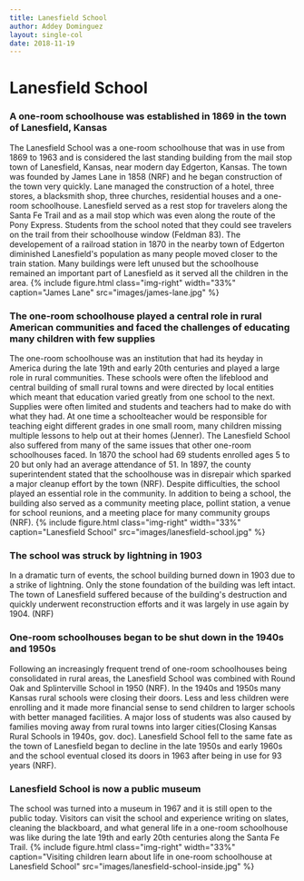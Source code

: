 ```yaml
---
title: Lanesfield School
author: Addey Dominguez
layout: single-col
date: 2018-11-19
---
```




# Lanesfield School

### A one-room schoolhouse was established in 1869 in the town of Lanesfield, Kansas
The Lanesfield School was a one-room schoolhouse that was in use from 1869 to 1963 and is considered the last standing building from the mail stop town of Lanesfield, Kansas, near modern day Edgerton, Kansas. The town was founded by James Lane in 1858 (NRF) and he began construction of the town very quickly. Lane managed the construction of a hotel, three stores, a blacksmith shop, three churches, residential houses and a one-room schoolhouse. Lanesfield served as a rest stop for travelers along the Santa Fe Trail and as a mail stop which was even along the route of the Pony Express. Students from the school noted that they could see travelers on the trail from their schoolhouse window (Feldman 83). The developement of a railroad station in 1870 in the nearby town of Edgerton diminished Lanesfield's population as many people moved closer to the train station. Many buildings were left unused but the schoolhouse remained an important part of Lanesfield as it served all the children in the area. 
{% include figure.html
  class="img-right"
  width="33%"
  caption="James Lane"
  src="images/james-lane.jpg"
%}

### The one-room schoolhouse played a central role in rural American communities and faced the challenges of educating many children with few supplies
The one-room schoolhouse was an institution that had its heyday in America during the late 19th and early 20th centuries and played a large role in rural communities. These schools were often the lifeblood and central building of small rural towns and were directed by local entities which meant that education varied greatly from one school to the next. Supplies were often limited and students and teachers had to make do with what they had. At one time a schoolteacher would be responsible for teaching eight different grades in one small room, many children missing multiple lessons to help out at their homes (Jenner). The Lanesfield School also suffered from many of the same issues that other one-room schoolhouses faced. In 1870 the school had 69 students enrolled ages 5 to 20 but only had an average attendance of 51. In 1897, the county superintendent stated that the schoolhouse was in disrepair which sparked a major cleanup effort by the town (NRF). Despite difficulties, the school played an essential role in the community. In addition to being a school, the building also served as a community meeting place, pollint station, a venue for school reunions, and a meeting place for many community groups (NRF). 
{% include figure.html
  class="img-right"
  width="33%"
  caption="Lanesfield School"
  src="images/lanesfield-school.jpg"
%}

### The school was struck by lightning in 1903
In a dramatic turn of events, the school building burned down in 1903 due to a strike of lightning. Only the stone foundation of the building was left intact. The town of Lanesfield suffered because of the building's destruction and quickly underwent reconstruction efforts and it was largely in use again by 1904. (NRF)

### One-room schoolhouses began to be shut down in the 1940s and 1950s
Following an increasingly frequent trend of one-room schoolhouses being consolidated in rural areas, the Lanesfield School was combined with Round Oak and Splinterville School in 1950 (NRF). In the 1940s and 1950s many Kansas rural schools were closing their doors. Less and less children were enrolling and it made more financial sense to send children to larger schools with better managed facilities. A major loss of students was also caused by families moving away from rural towns into larger cities(Closing Kansas Rural Schools in 1940s, gov. doc). Lanesfield School fell to the same fate as the town of Lanesfield began to decline in the late 1950s and early 1960s and the school eventual closed its doors in 1963 after being in use for 93 years (NRF).

### Lanesfield School is now a public museum
The school was turned into a museum in 1967 and it is still open to the public today. Visitors can visit the school and experience writing on slates, cleaning the blackboard, and what general life in a one-room schoolhouse was like during the late 19th and early 20th centuries along the Santa Fe Trail.
{% include figure.html
  class="img-right"
  width="33%"
  caption="Visiting children learn about life in one-room schoolhouse at Lanesfield School"
  src="images/lanesfield-school-inside.jpg"
%}
